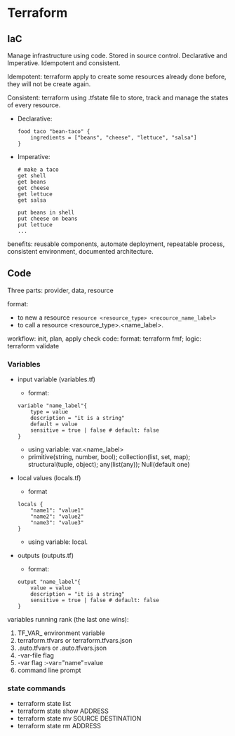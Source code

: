 # Terraform
## IaC
Manage infrastructure using code. Stored in source control. Declarative and Imperative. Idempotent and consistent.

Idempotent: terraform apply to create some resources already done before, they will not be create again.

Consistent: terraform using .tfstate file to store, track and manage the states of every resource.

- Declarative:
    ```
    food taco "bean-taco" {
        ingredients = ["beans", "cheese", "lettuce", "salsa"]
    }
    ```
- Imperative:
    ``` 
    # make a taco
    get shell
    get beans
    get cheese
    get lettuce
    get salsa

    put beans in shell
    put cheese on beans
    put lettuce
    ...
    ```

benefits: reusable components, automate deployment, repeatable process, consistent environment, documented architecture.

## Code
Three parts: provider, data, resource

format: 
* to new a resource ```resource <resource_type> <recource_name_label>```
* to call a resource <resource_type>.<name_label>.<attribute>

workflow: init, plan, apply
check code: format: terraform fmf; logic: terraform validate

### Variables
* input variable (variables.tf)
    * format:
    ```
    variable "name_label"{
        type = value
        description = "it is a string"
        default = value
        sensitive = true | false # default: false
    }
    ```
    * using variable: var.<name_label>
    * primitive(string, number, bool); collection(list, set, map); structural(tuple, object); any(list(any)); Null(default one)

* local values (locals.tf)
    * format
    ```
    locals {
        "name1": "value1"
        "name2": "value2"
        "name3": "value3"
    }
    ```
    * using variable: local.<key>
* outputs (outputs.tf)
    * format:
    ```
    output "name_label"{
        value = value
        description = "it is a string"
        sensitive = true | false # default: false
    }
    ```

variables running rank (the last one wins): 
1. TF_VAR_ environment variable
2. terraform.tfvars or terraform.tfvars.json
3. .auto.tfvars or .auto.tfvars.json
4. -var-file flag
5. -var flag :-var="name"=value
6. command line prompt

### state commands
* terraform state list
* terraform state show ADDRESS
* terraform state mv SOURCE DESTINATION
* terraform state rm ADDRESS
